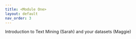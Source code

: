 ```yaml
---
title: <Module One>
layout: default
nav_order: 3
---
```


Introduction to Text Mining (Sarah) and your datasets (Maggie)
